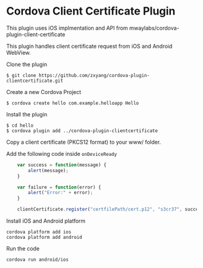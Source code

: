 # Cordova Client Certificate Plugin
This plugin uses iOS implmentation and API from mwaylabs/cordova-plugin-client-certificate

This plugin handles client certificate request from iOS and Android WebView.


Clone the plugin

    $ git clone https://github.com/zxyang/cordova-plugin-clientcertificate.git

Create a new Cordova Project

    $ cordova create hello com.example.helloapp Hello
    
Install the plugin

    $ cd hello
    $ cordova plugin add ../cordova-plugin-clientcertificate
    

Copy a client certificate (PKCS12 format) to your www/ folder.

Add the following code inside `onDeviceReady`

```js
    var success = function(message) {
        alert(message);
    }

    var failure = function(error) {
        alert("Error:" + error);
    }

    clientCertificate.register("certfilePath/cert.p12", "s3cr37", success, failure);
```

Install iOS and Android platform

    cordova platform add ios
    cordova platform add android
    
Run the code

    cordova run android/ios

